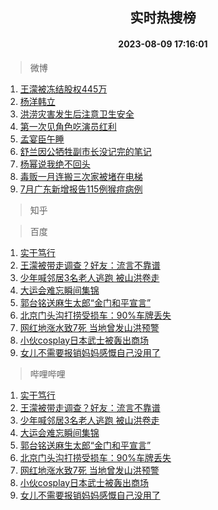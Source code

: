 <div align="center"><h2>实时热搜榜</h2><h4>2023-08-09 17:16:01</h4></div>

> 微博  

1. [王濛被冻结股权445万](https://s.weibo.com/weibo?q=%23%E7%8E%8B%E6%BF%9B%E8%A2%AB%E5%86%BB%E7%BB%93%E8%82%A1%E6%9D%83445%E4%B8%87%23&t=31&band_rank=1&Refer=top)<br />
2. [杨洋韩立](https://s.weibo.com/weibo?q=%23%E6%9D%A8%E6%B4%8B%E9%9F%A9%E7%AB%8B%23&t=31&band_rank=2&Refer=top)<br />
3. [洪涝灾害发生后注意卫生安全](https://s.weibo.com/weibo?q=%23%E6%B4%AA%E6%B6%9D%E7%81%BE%E5%AE%B3%E5%8F%91%E7%94%9F%E5%90%8E%E6%B3%A8%E6%84%8F%E5%8D%AB%E7%94%9F%E5%AE%89%E5%85%A8%23&t=31&band_rank=3&Refer=top)<br />
4. [第一次见角色吃演员红利](https://s.weibo.com/weibo?q=%23%E7%AC%AC%E4%B8%80%E6%AC%A1%E8%A7%81%E8%A7%92%E8%89%B2%E5%90%83%E6%BC%94%E5%91%98%E7%BA%A2%E5%88%A9%23&t=31&band_rank=4&Refer=top)<br />
5. [孟宴臣午睡](https://s.weibo.com/weibo?q=%E5%AD%9F%E5%AE%B4%E8%87%A3%E5%8D%88%E7%9D%A1&t=31&band_rank=5&Refer=top)<br />
6. [舒兰因公牺牲副市长没记完的笔记](https://s.weibo.com/weibo?q=%23%E8%88%92%E5%85%B0%E5%9B%A0%E5%85%AC%E7%89%BA%E7%89%B2%E5%89%AF%E5%B8%82%E9%95%BF%E6%B2%A1%E8%AE%B0%E5%AE%8C%E7%9A%84%E7%AC%94%E8%AE%B0%23&t=31&band_rank=6&Refer=top)<br />
7. [杨幂说我绝不回头](https://s.weibo.com/weibo?q=%23%E6%9D%A8%E5%B9%82%E8%AF%B4%E6%88%91%E7%BB%9D%E4%B8%8D%E5%9B%9E%E5%A4%B4%23&t=31&band_rank=7&Refer=top)<br />
8. [毒贩一月连搬三次家被堵在电梯](https://s.weibo.com/weibo?q=%23%E6%AF%92%E8%B4%A9%E4%B8%80%E6%9C%88%E8%BF%9E%E6%90%AC%E4%B8%89%E6%AC%A1%E5%AE%B6%E8%A2%AB%E5%A0%B5%E5%9C%A8%E7%94%B5%E6%A2%AF%23&t=31&band_rank=8&Refer=top)<br />
9. [7月广东新增报告115例猴痘病例](https://s.weibo.com/weibo?q=%237%E6%9C%88%E5%B9%BF%E4%B8%9C%E6%96%B0%E5%A2%9E%E6%8A%A5%E5%91%8A115%E4%BE%8B%E7%8C%B4%E7%97%98%E7%97%85%E4%BE%8B%23&t=31&band_rank=9&Refer=top)<br />

> 知乎  


> 百度  

1. [实干笃行](https://www.baidu.com/s?wd=%E5%AE%9E%E5%B9%B2%E7%AC%83%E8%A1%8C&sa=fyb_news&rsv_dl=fyb_news)<br />
2. [王濛被带走调查？好友：流言不靠谱](https://www.baidu.com/s?wd=%E7%8E%8B%E6%BF%9B%E8%A2%AB%E5%B8%A6%E8%B5%B0%E8%B0%83%E6%9F%A5%EF%BC%9F%E5%A5%BD%E5%8F%8B%EF%BC%9A%E6%B5%81%E8%A8%80%E4%B8%8D%E9%9D%A0%E8%B0%B1&sa=fyb_news&rsv_dl=fyb_news)<br />
3. [少年喊邻居3名老人逃跑 被山洪卷走](https://www.baidu.com/s?wd=%E5%B0%91%E5%B9%B4%E5%96%8A%E9%82%BB%E5%B1%853%E5%90%8D%E8%80%81%E4%BA%BA%E9%80%83%E8%B7%91+%E8%A2%AB%E5%B1%B1%E6%B4%AA%E5%8D%B7%E8%B5%B0&sa=fyb_news&rsv_dl=fyb_news)<br />
4. [大运会难忘瞬间集锦](https://www.baidu.com/s?wd=%E5%A4%A7%E8%BF%90%E4%BC%9A%E9%9A%BE%E5%BF%98%E7%9E%AC%E9%97%B4%E9%9B%86%E9%94%A6&sa=fyb_news&rsv_dl=fyb_news)<br />
5. [郭台铭送麻生太郎“金门和平宣言”](https://www.baidu.com/s?wd=%E9%83%AD%E5%8F%B0%E9%93%AD%E9%80%81%E9%BA%BB%E7%94%9F%E5%A4%AA%E9%83%8E%E2%80%9C%E9%87%91%E9%97%A8%E5%92%8C%E5%B9%B3%E5%AE%A3%E8%A8%80%E2%80%9D&sa=fyb_news&rsv_dl=fyb_news)<br />
6. [北京门头沟打捞受损车：90%车牌丢失](https://www.baidu.com/s?wd=%E5%8C%97%E4%BA%AC%E9%97%A8%E5%A4%B4%E6%B2%9F%E6%89%93%E6%8D%9E%E5%8F%97%E6%8D%9F%E8%BD%A6%EF%BC%9A90%25%E8%BD%A6%E7%89%8C%E4%B8%A2%E5%A4%B1&sa=fyb_news&rsv_dl=fyb_news)<br />
7. [网红地涨水致7死 当地曾发山洪预警](https://www.baidu.com/s?wd=%E7%BD%91%E7%BA%A2%E5%9C%B0%E6%B6%A8%E6%B0%B4%E8%87%B47%E6%AD%BB+%E5%BD%93%E5%9C%B0%E6%9B%BE%E5%8F%91%E5%B1%B1%E6%B4%AA%E9%A2%84%E8%AD%A6&sa=fyb_news&rsv_dl=fyb_news)<br />
8. [小伙cosplay日本武士被轰出商场](https://www.baidu.com/s?wd=%E5%B0%8F%E4%BC%99cosplay%E6%97%A5%E6%9C%AC%E6%AD%A6%E5%A3%AB%E8%A2%AB%E8%BD%B0%E5%87%BA%E5%95%86%E5%9C%BA&sa=fyb_news&rsv_dl=fyb_news)<br />
9. [女儿不需要报销妈妈感慨自己没用了](https://www.baidu.com/s?wd=%E5%A5%B3%E5%84%BF%E4%B8%8D%E9%9C%80%E8%A6%81%E6%8A%A5%E9%94%80%E5%A6%88%E5%A6%88%E6%84%9F%E6%85%A8%E8%87%AA%E5%B7%B1%E6%B2%A1%E7%94%A8%E4%BA%86&sa=fyb_news&rsv_dl=fyb_news)<br />

> 哔哩哔哩  

1. [实干笃行](https://www.baidu.com/s?wd=%E5%AE%9E%E5%B9%B2%E7%AC%83%E8%A1%8C&sa=fyb_news&rsv_dl=fyb_news)<br />
2. [王濛被带走调查？好友：流言不靠谱](https://www.baidu.com/s?wd=%E7%8E%8B%E6%BF%9B%E8%A2%AB%E5%B8%A6%E8%B5%B0%E8%B0%83%E6%9F%A5%EF%BC%9F%E5%A5%BD%E5%8F%8B%EF%BC%9A%E6%B5%81%E8%A8%80%E4%B8%8D%E9%9D%A0%E8%B0%B1&sa=fyb_news&rsv_dl=fyb_news)<br />
3. [少年喊邻居3名老人逃跑 被山洪卷走](https://www.baidu.com/s?wd=%E5%B0%91%E5%B9%B4%E5%96%8A%E9%82%BB%E5%B1%853%E5%90%8D%E8%80%81%E4%BA%BA%E9%80%83%E8%B7%91+%E8%A2%AB%E5%B1%B1%E6%B4%AA%E5%8D%B7%E8%B5%B0&sa=fyb_news&rsv_dl=fyb_news)<br />
4. [大运会难忘瞬间集锦](https://www.baidu.com/s?wd=%E5%A4%A7%E8%BF%90%E4%BC%9A%E9%9A%BE%E5%BF%98%E7%9E%AC%E9%97%B4%E9%9B%86%E9%94%A6&sa=fyb_news&rsv_dl=fyb_news)<br />
5. [郭台铭送麻生太郎“金门和平宣言”](https://www.baidu.com/s?wd=%E9%83%AD%E5%8F%B0%E9%93%AD%E9%80%81%E9%BA%BB%E7%94%9F%E5%A4%AA%E9%83%8E%E2%80%9C%E9%87%91%E9%97%A8%E5%92%8C%E5%B9%B3%E5%AE%A3%E8%A8%80%E2%80%9D&sa=fyb_news&rsv_dl=fyb_news)<br />
6. [北京门头沟打捞受损车：90%车牌丢失](https://www.baidu.com/s?wd=%E5%8C%97%E4%BA%AC%E9%97%A8%E5%A4%B4%E6%B2%9F%E6%89%93%E6%8D%9E%E5%8F%97%E6%8D%9F%E8%BD%A6%EF%BC%9A90%25%E8%BD%A6%E7%89%8C%E4%B8%A2%E5%A4%B1&sa=fyb_news&rsv_dl=fyb_news)<br />
7. [网红地涨水致7死 当地曾发山洪预警](https://www.baidu.com/s?wd=%E7%BD%91%E7%BA%A2%E5%9C%B0%E6%B6%A8%E6%B0%B4%E8%87%B47%E6%AD%BB+%E5%BD%93%E5%9C%B0%E6%9B%BE%E5%8F%91%E5%B1%B1%E6%B4%AA%E9%A2%84%E8%AD%A6&sa=fyb_news&rsv_dl=fyb_news)<br />
8. [小伙cosplay日本武士被轰出商场](https://www.baidu.com/s?wd=%E5%B0%8F%E4%BC%99cosplay%E6%97%A5%E6%9C%AC%E6%AD%A6%E5%A3%AB%E8%A2%AB%E8%BD%B0%E5%87%BA%E5%95%86%E5%9C%BA&sa=fyb_news&rsv_dl=fyb_news)<br />
9. [女儿不需要报销妈妈感慨自己没用了](https://www.baidu.com/s?wd=%E5%A5%B3%E5%84%BF%E4%B8%8D%E9%9C%80%E8%A6%81%E6%8A%A5%E9%94%80%E5%A6%88%E5%A6%88%E6%84%9F%E6%85%A8%E8%87%AA%E5%B7%B1%E6%B2%A1%E7%94%A8%E4%BA%86&sa=fyb_news&rsv_dl=fyb_news)<br />
